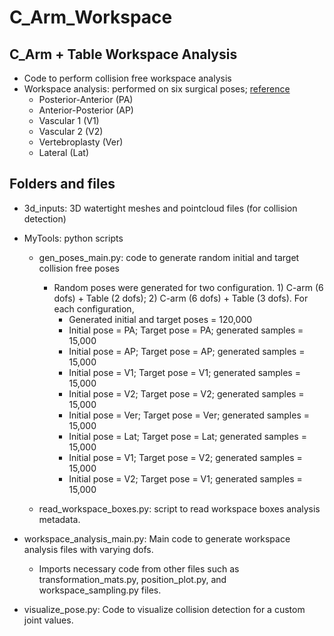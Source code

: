 # C_Arm_Workspace


## C_Arm + Table Workspace Analysis
- Code to perform collision free workspace analysis
- Workspace analysis: performed on six surgical poses; [reference](https://www.researchgate.net/profile/Nicolas-Loy-Rodas/publication/315768326_Pose_Optimization_of_a_C-Arm_Imaging_Device_to_Reduce_Intraoperative_Radiation_Exposure_of_Staff_and_Patient_During_Interventional_Procedures/links/59dcb1d3a6fdcc1ec8a75c16/Pose-Optimization-of-a-C-Arm-Imaging-Device-to-Reduce-Intraoperative-Radiation-Exposure-of-Staff-and-Patient-During-Interventional-Procedures.pdf)
    - Posterior-Anterior (PA)
    - Anterior-Posterior (AP)
    - Vascular 1 (V1)
    - Vascular 2 (V2)
    - Vertebroplasty (Ver)
    - Lateral (Lat)

## Folders and files 
- 3d_inputs: 3D watertight meshes and pointcloud files (for collision detection)
- MyTools: python scripts
    - gen_poses_main.py: code to generate random initial and target collision free poses
        - Random poses were generated for two configuration. 1) C-arm (6 dofs) + Table (2 dofs); 2) C-arm (6 dofs) + Table (3 dofs). For each configuration,
            - Generated initial and target poses = 120,000
            - Initial pose = PA; Target pose = PA; generated samples = 15,000
            - Initial pose = AP; Target pose = AP; generated samples = 15,000
            - Initial pose = V1; Target pose = V1; generated samples = 15,000
            - Initial pose = V2; Target pose = V2; generated samples = 15,000
            - Initial pose = Ver; Target pose = Ver; generated samples = 15,000
            - Initial pose = Lat; Target pose = Lat; generated samples = 15,000
            - Initial pose = V1; Target pose = V2; generated samples = 15,000
            - Initial pose = V2; Target pose = V1; generated samples = 15,000
    
    - read_workspace_boxes.py: script to read workspace boxes analysis metadata.

- workspace_analysis_main.py: Main code to generate workspace analysis files with varying dofs.
    - Imports necessary code from other files such as transformation_mats.py, position_plot.py, and workspace_sampling.py files.
- visualize_pose.py: Code to visualize collision detection for a custom joint values.


